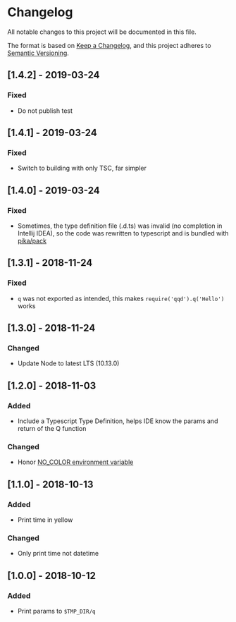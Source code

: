 # Changelog

All notable changes to this project will be documented in this file.

The format is based on [Keep a Changelog](https://keepachangelog.com/en/1.0.0/),
and this project adheres to [Semantic Versioning](https://semver.org/spec/v2.0.0.html).

## [1.4.2] - 2019-03-24

### Fixed

- Do not publish test

## [1.4.1] - 2019-03-24

### Fixed

- Switch to building with only TSC, far simpler

## [1.4.0] - 2019-03-24

### Fixed

- Sometimes, the type definition file (.d.ts) was invalid (no completion in Intellij IDEA), so the code was rewritten to
 typescript and is bundled with [pika/pack](https://github.com/pikapkg/pack)

## [1.3.1] - 2018-11-24

### Fixed

- `q` was not exported as intended, this makes `require('qqd').q('Hello')` works

## [1.3.0] - 2018-11-24

### Changed

- Update Node to latest LTS (10.13.0)

## [1.2.0] - 2018-11-03

### Added

- Include a Typescript Type Definition, helps IDE know the params and return of the Q function

### Changed

- Honor [NO_COLOR environment variable](https://no-color.org)

## [1.1.0] - 2018-10-13

### Added

- Print time in yellow

### Changed

- Only print time not datetime

## [1.0.0] - 2018-10-12

### Added

- Print params to `$TMP_DIR/q`
